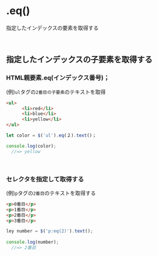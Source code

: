# .eq()
  
指定したインデックスの要素を取得する

<br>

## 指定したインデックスの子要素を取得する
### HTML親要素.eq(インデックス番号)；
(例)`ul`タグの`2番目の子要素`のテキストを取得
  
```html
<ul>
      <li>red</li>
      <li>blue</li>
      <li>yellow</li>
</ul>
```

```js
let color = $('ul').eq(２).text()；

console.log(color);
  //=> yellow
```

<br>

### セレクタを指定して取得する
  
(例)`p`タグの`2番目`のテキストを取得する
  
```html
<p>0番目</p>
<p>1番目</p>
<p>2番目</p>
<p>3番目</p>
```

```js
ley number = $('p:eq(2)').text();
 
console.log(number);
  //=> 2番目
```
